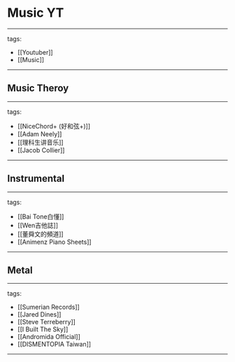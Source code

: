 # Music YT

---
tags:
  - [[Youtuber]]
  - [[Music]]
---

## Music Theroy
---
tags:
  - [[NiceChord+ (好和弦+)]]
  - [[Adam Neely]]
  - [[理科生讲音乐]]
  - [[Jacob Collier]]
---

## Instrumental
---
tags:
  - [[Bai Tone白懂]]
  - [[Wen吉他誌]]
  - [[董舜文的頻道]]
  - [[Animenz Piano Sheets]]
---

## Metal
---
tags:
  - [[Sumerian Records]]
  - [[Jared Dines]]
  - [[Steve Terreberry]]
  - [[I Built The Sky]]
  - [[Andromida Official]]
  - [[DISMENTOPIA Taiwan]]
---